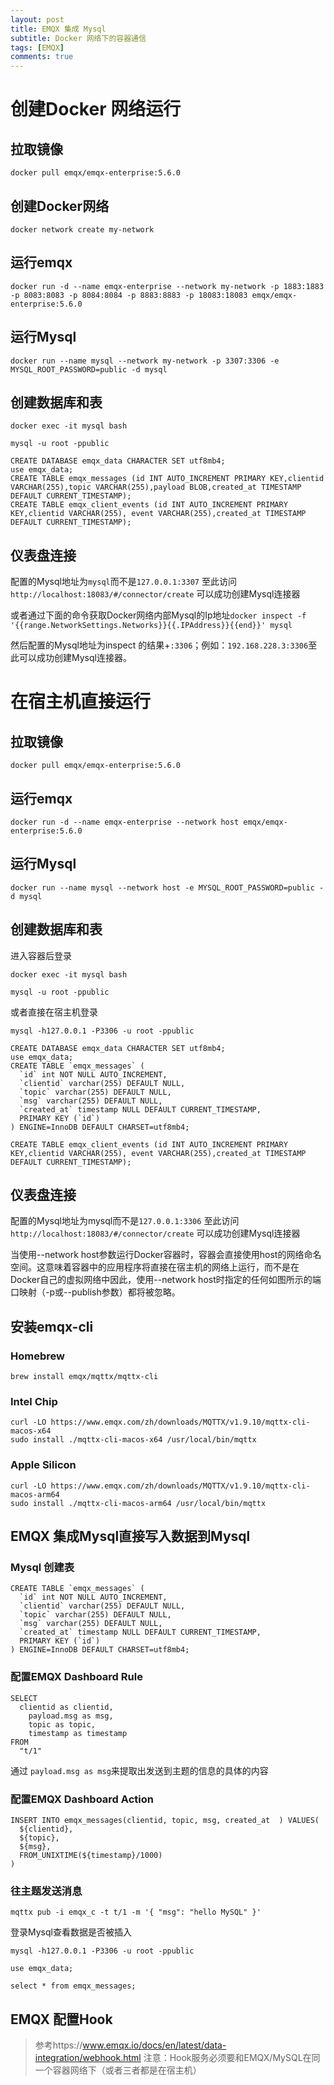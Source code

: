 ```yaml
---
layout: post
title: EMQX 集成 Mysql
subtitle: Docker 网络下的容器通信
tags: [EMQX]
comments: true
--- 
```


# 创建Docker 网络运行

## 拉取镜像

```shell
docker pull emqx/emqx-enterprise:5.6.0
```

## 创建Docker网络

```shell
docker network create my-network
```

## 运行emqx

```shell
docker run -d --name emqx-enterprise --network my-network -p 1883:1883 -p 8083:8083 -p 8084:8084 -p 8883:8883 -p 18083:18083 emqx/emqx-enterprise:5.6.0
```

## 运行Mysql

```shell
docker run --name mysql --network my-network -p 3307:3306 -e MYSQL_ROOT_PASSWORD=public -d mysql
```

## 创建数据库和表

```shell
docker exec -it mysql bash
```

```shell
mysql -u root -ppublic
```

```shell
CREATE DATABASE emqx_data CHARACTER SET utf8mb4;
use emqx_data;
CREATE TABLE emqx_messages (id INT AUTO_INCREMENT PRIMARY KEY,clientid VARCHAR(255),topic VARCHAR(255),payload BLOB,created_at TIMESTAMP DEFAULT CURRENT_TIMESTAMP);
CREATE TABLE emqx_client_events (id INT AUTO_INCREMENT PRIMARY KEY,clientid VARCHAR(255), event VARCHAR(255),created_at TIMESTAMP DEFAULT CURRENT_TIMESTAMP);
```

## 仪表盘连接

配置的Mysql地址为`mysql`而不是`127.0.0.1:3307`
至此访问`http://localhost:18083/#/connector/create`
可以成功创建Mysql连接器

或者通过下面的命令获取Docker网络内部Mysql的Ip地址`docker inspect -f '{{range.NetworkSettings.Networks}}{{.IPAddress}}{{end}}' mysql`

然后配置的Mysql地址为inspect 的结果+`:3306`；例如：`192.168.228.3:3306`至此可以成功创建Mysql连接器。


# 在宿主机直接运行

## 拉取镜像

```shell
docker pull emqx/emqx-enterprise:5.6.0
```

## 运行emqx

```shell
docker run -d --name emqx-enterprise --network host emqx/emqx-enterprise:5.6.0
```

## 运行Mysql

```shell
docker run --name mysql --network host -e MYSQL_ROOT_PASSWORD=public -d mysql
```

## 创建数据库和表

进入容器后登录
```shell
docker exec -it mysql bash
```

```shell
mysql -u root -ppublic
```

或者直接在宿主机登录
```shell
mysql -h127.0.0.1 -P3306 -u root -ppublic
```

```shell
CREATE DATABASE emqx_data CHARACTER SET utf8mb4;
use emqx_data;
CREATE TABLE `emqx_messages` (
  `id` int NOT NULL AUTO_INCREMENT,
  `clientid` varchar(255) DEFAULT NULL,
  `topic` varchar(255) DEFAULT NULL,
  `msg` varchar(255) DEFAULT NULL,
  `created_at` timestamp NULL DEFAULT CURRENT_TIMESTAMP,
  PRIMARY KEY (`id`)
) ENGINE=InnoDB DEFAULT CHARSET=utf8mb4;

CREATE TABLE emqx_client_events (id INT AUTO_INCREMENT PRIMARY KEY,clientid VARCHAR(255), event VARCHAR(255),created_at TIMESTAMP DEFAULT CURRENT_TIMESTAMP);
```

## 仪表盘连接

配置的Mysql地址为mysql而不是`127.0.0.1:3306`
至此访问`http://localhost:18083/#/connector/create`
可以成功创建Mysql连接器

当使用--network host参数运行Docker容器时，容器会直接使用host的网络命名空间。这意味着容器中的应用程序将直接在宿主机的网络上运行，而不是在Docker自己的虚拟网络中因此，使用--network host时指定的任何如图所示的端口映射（-p或--publish参数）都将被忽略。

## 安装emqx-cli

### Homebrew
```shell
brew install emqx/mqttx/mqttx-cli
```

### Intel Chip
```shell
curl -LO https://www.emqx.com/zh/downloads/MQTTX/v1.9.10/mqttx-cli-macos-x64
sudo install ./mqttx-cli-macos-x64 /usr/local/bin/mqttx
```

### Apple Silicon

```shell
curl -LO https://www.emqx.com/zh/downloads/MQTTX/v1.9.10/mqttx-cli-macos-arm64
sudo install ./mqttx-cli-macos-arm64 /usr/local/bin/mqttx
```



## EMQX 集成Mysql直接写入数据到Mysql


### Mysql 创建表

```shell
CREATE TABLE `emqx_messages` (
  `id` int NOT NULL AUTO_INCREMENT,
  `clientid` varchar(255) DEFAULT NULL,
  `topic` varchar(255) DEFAULT NULL,
  `msg` varchar(255) DEFAULT NULL,
  `created_at` timestamp NULL DEFAULT CURRENT_TIMESTAMP,
  PRIMARY KEY (`id`)
) ENGINE=InnoDB DEFAULT CHARSET=utf8mb4;

```

### 配置EMQX Dashboard Rule
```shell
SELECT
  clientid as clientid,
    payload.msg as msg,
    topic as topic,
    timestamp as timestamp
FROM
  "t/1"
```

通过 `payload.msg as msg`来提取出发送到主题的信息的具体的内容

### 配置EMQX Dashboard Action

```shell
INSERT INTO emqx_messages(clientid, topic, msg, created_at  ) VALUES(
  ${clientid},
  ${topic},
  ${msg},
  FROM_UNIXTIME(${timestamp}/1000)
)
```

### 往主题发送消息

```shell
mqttx pub -i emqx_c -t t/1 -m '{ "msg": "hello MySQL" }'
```

登录Mysql查看数据是否被插入
```shell
mysql -h127.0.0.1 -P3306 -u root -ppublic
```

```shell
use emqx_data;
```

```shell
select * from emqx_messages;
```


## EMQX 配置Hook

> 参考https://www.emqx.io/docs/en/latest/data-integration/webhook.html
> 注意：Hook服务必须要和EMQX/MySQL在同一个容器网络下（或者三者都是在宿主机）